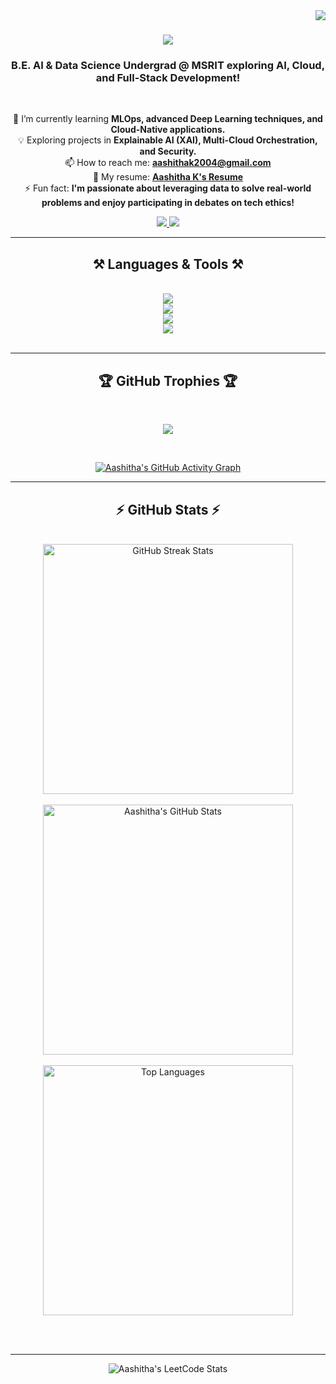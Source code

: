 <img align="right" src="https://visitor-badge.laobi.icu/badge?page_id=aashitha4.aashitha4" />

<h1 align="center">
    <img src="https://readme-typing-svg.herokuapp.com/?font=Righteous&size=35¢er=true&vCenter=true&width=500&height=70&duration=4000&lines=Hi+There!+👋;+I'm+Aashitha+K!;" />
</h1>

<!-- Optional: If you have a Holopin profile, you can add it here -->
<!-- [![An image of @yourusername's Holopin badges, which is a link to view their full Holopin profile](https://holopin.me/yourusername)](https://holopin.io/@yourusername) -->

<h3 align="center">B.E. AI & Data Science Undergrad @ MSRIT exploring AI, Cloud, and Full-Stack Development!</h3>

<br/>

<div align="center">
 
🌱 I’m currently learning **MLOps, advanced Deep Learning techniques, and Cloud-Native applications.** <br />
💡 Exploring projects in **Explainable AI (XAI), Multi-Cloud Orchestration, and Security.** <br />
📫 How to reach me: **aashithak2004@gmail.com** <br />
📄 My resume: **[Aashitha K's Resume](YOUR_RESUME_LINK_HERE)** <br /> <!-- IMPORTANT: Replace YOUR_RESUME_LINK_HERE with the actual public link to your resume PDF -->
⚡ Fun fact: **I'm passionate about leveraging data to solve real-world problems and enjoy participating in debates on tech ethics!** <!-- Personalize this! -->

 </div>
 
<div align="center"> 
  <a href="https://www.linkedin.com/in/aashitha-k-821248258/" target="_blank"> <!-- IMPORTANT: Replace YOUR_LINKEDIN_PROFILE_URL with your actual LinkedIn profile link -->
    <img src="https://img.shields.io/badge/LinkedIn-0077B5?style=for-the-badge&logo=linkedin&logoColor=white" target="_blank" />
  </a>
  <a href="https://github.com/aashitha4" target="_blank">
     <img src="https://img.shields.io/badge/GitHub-100000?style=for-the-badge&logo=github&logoColor=white" target="_blank" /> 
  </a>
  <!-- Optional Social Links - Remove if not applicable -->
  <!--
  <a href="YOUR_DISCORD_INVITE_LINK_OR_USERNAME" target="_blank">
    <img src="https://img.shields.io/badge/Discord-7289DA?style=for-the-badge&logo=discord&logoColor=white" target="_blank" />
  </a>
  <a href="YOUR_YOUTUBE_CHANNEL_LINK" target="_blank">
    <img src="https://img.shields.io/badge/Youtube-FF0000?style=for-the-badge&logo=youtube&logoColor=white" target="_blank" />
  </a>
  <a href="YOUR_SPOTIFY_PROFILE_LINK" target="_blank">
    <img src="https://img.shields.io/badge/Spotify-1ED760?style=for-the-badge&logo=spotify&logoColor=white" target="_blank" />
  </a>
  <a href="YOUR_REDDIT_PROFILE_LINK" target="_blank">
    <img src="https://img.shields.io/badge/Reddit-FF4500?style=for-the-badge&logo=reddit&logoColor=white" target="_blank" />
  </a>
  -->
</div>

 <hr/>
 
<h2 align="center">⚒️ Languages & Tools ⚒️</h2>
<br/>
<div align="center">
    <img src="https://skillicons.dev/icons?i=python,java,c,javascript,html,css,nodejs,express" /><br>
    <img src="https://skillicons.dev/icons?i=pytorch,tensorflow,scikitlearn,pandas,numpy,matplotlib,seaborn,r" /><br>
    <img src="https://skillicons.dev/icons?i=aws,azure,docker,kubernetes,sql,mongodb,powerbi,tableau" /><br>
    <img src="https://skillicons.dev/icons?i=git,github,vscode,postman,linux" /> <br>
</div>

<br/>
<hr/>
<div align="center">
  <h2>🏆 GitHub Trophies 🏆</h2>
  <br>
    
  ![](https://github-profile-trophy.vercel.app/?username=aashitha4&theme=radical&no-frame=false&no-bg=true&margin-w=4)

  <br/>
</div>
<p align="center">
  <a href="https://github.com/ashutosh00710/github-readme-activity-graph">
    <img alt="Aashitha's GitHub Activity Graph" src="https://github-readme-activity-graph.vercel.app/graph?username=aashitha4&bg_color=1d1c1f&color=ffffff&line=bcb9c4&point=ffffff&area=true&hide_border=false" />
  </a>
</p>
<hr/>

<h2 align="center">⚡ GitHub Stats ⚡</h2>
<br>
<div align=center>
  <img width=400 src="https://github-readme-streak-stats.herokuapp.com/?user=aashitha4&theme=radical&border_radius=10&date_format=M%20j%5B%2C%20Y%5D" alt="GitHub Streak Stats"/>
    <br/>
    <br/>
  <img width=400 src="https://github-readme-stats.vercel.app/api?username=aashitha4&show_icons=true&theme=radical&rank_icon=github&border_radius=10&count_private=true" alt="Aashitha's GitHub Stats" />
  <br/>
    <br/> 
  <img width=400 align="center" src="https://github-readme-stats.vercel.app/api/top-langs/?username=aashitha4&langs_count=8&layout=compact&theme=radical&border_radius=10&size_weight=0.5&count_weight=0.5&exclude_repo=github-readme-stats" alt="Top Languages" />
</div>

<br/><br/>

<hr/>

<p align="center">
    <img src="https://leetcard.jacoblin.cool/SRbtfT7Lkg?theme=dark&font=Nanum%20Gothic&ext=heatmap" alt="Aashitha's LeetCode Stats" />
</p>

<!-- Optional: If you have a Ko-fi or similar, you can add it here -->
<!--
<div align="center">
<a href='YOUR_KOFI_LINK' target='_blank'><img height='64' style='border:0px;height:64px;' src='https://storage.ko-fi.com/cdn/kofi1.png?v=3' border='0' alt='Buy Me a Coffee at ko-fi.com' /></a>
</div>
-->

